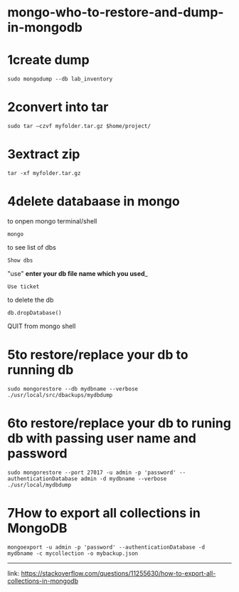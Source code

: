 # mongo-who-to-restore-and-dump-in-mongodb

# 1**create dump**
```
sudo mongodump --db lab_inventory
```
# 2**convert into  tar**
```
sudo tar –czvf myfolder.tar.gz $home/project/
```
# 3**extract zip**
```
tar -xf myfolder.tar.gz
```
# 4**delete databaase in mongo**
to onpen mongo terminal/shell
```
mongo
```
to see list of dbs
```
Show dbs
```
"use" __enter your db file name which you used___
```
Use ticket
```
to delete the db
```
db.dropDatabase()
```
QUIT from mongo shell

# 5**to restore/replace your db to running db**
```
sudo mongorestore --db mydbname --verbose ./usr/local/src/dbackups/mydbdump
```
# 6**to restore/replace your db to runing db with passing user name and password**
```
sudo mongorestore --port 27017 -u admin -p 'password' --authenticationDatabase admin -d mydbname --verbose ./usr/local/mydbdump
```
# 7**How to export all collections in MongoDB**
```
mongoexport -u admin -p 'password' --authenticationDatabase -d mydbname -c mycollection -o mybackup.json
```


_________________________________________________________________________________________
link: https://stackoverflow.com/questions/11255630/how-to-export-all-collections-in-mongodb


